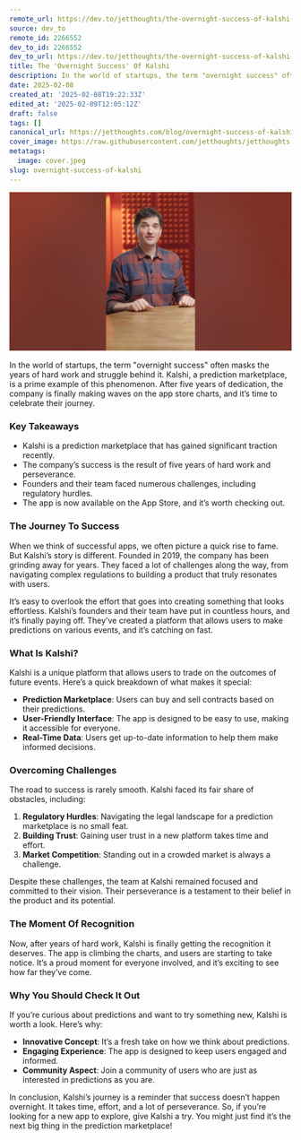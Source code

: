```yaml
---
remote_url: https://dev.to/jetthoughts/the-overnight-success-of-kalshi-3ngd
source: dev_to
remote_id: 2266552
dev_to_id: 2266552
dev_to_url: https://dev.to/jetthoughts/the-overnight-success-of-kalshi-3ngd
title: The 'Overnight Success' Of Kalshi
description: In the world of startups, the term "overnight success" often masks the years of hard work and...
date: 2025-02-08
created_at: '2025-02-08T19:22:33Z'
edited_at: '2025-02-09T12:05:12Z'
draft: false
tags: []
canonical_url: https://jetthoughts.com/blog/overnight-success-of-kalshi/
cover_image: https://raw.githubusercontent.com/jetthoughts/jetthoughts.github.io/master/content/blog/overnight-success-of-kalshi/cover.jpeg
metatags:
  image: cover.jpeg
slug: overnight-success-of-kalshi
---
```

[![The "Overnight Success" Of Kalshi](file_0.jpg)](https://www.youtube.com/watch?v=Wi_Wj3Miugo)

In the world of startups, the term "overnight success" often masks the years of hard work and struggle behind it. Kalshi, a prediction marketplace, is a prime example of this phenomenon. After five years of dedication, the company is finally making waves on the app store charts, and it’s time to celebrate their journey.

### Key Takeaways

*   Kalshi is a prediction marketplace that has gained significant traction recently.
*   The company’s success is the result of five years of hard work and perseverance.
*   Founders and their team faced numerous challenges, including regulatory hurdles.
*   The app is now available on the App Store, and it’s worth checking out.

### The Journey To Success

When we think of successful apps, we often picture a quick rise to fame. But Kalshi’s story is different. Founded in 2019, the company has been grinding away for years. They faced a lot of challenges along the way, from navigating complex regulations to building a product that truly resonates with users.

It’s easy to overlook the effort that goes into creating something that looks effortless. Kalshi’s founders and their team have put in countless hours, and it’s finally paying off. They’ve created a platform that allows users to make predictions on various events, and it’s catching on fast.

### What Is Kalshi?

Kalshi is a unique platform that allows users to trade on the outcomes of future events. Here’s a quick breakdown of what makes it special:

*   **Prediction Marketplace**: Users can buy and sell contracts based on their predictions.
*   **User-Friendly Interface**: The app is designed to be easy to use, making it accessible for everyone.
*   **Real-Time Data**: Users get up-to-date information to help them make informed decisions.

### Overcoming Challenges

The road to success is rarely smooth. Kalshi faced its fair share of obstacles, including:

1.  **Regulatory Hurdles**: Navigating the legal landscape for a prediction marketplace is no small feat.
2.  **Building Trust**: Gaining user trust in a new platform takes time and effort.
3.  **Market Competition**: Standing out in a crowded market is always a challenge.

Despite these challenges, the team at Kalshi remained focused and committed to their vision. Their perseverance is a testament to their belief in the product and its potential.

### The Moment Of Recognition

Now, after years of hard work, Kalshi is finally getting the recognition it deserves. The app is climbing the charts, and users are starting to take notice. It’s a proud moment for everyone involved, and it’s exciting to see how far they’ve come.

### Why You Should Check It Out

If you’re curious about predictions and want to try something new, Kalshi is worth a look. Here’s why:

*   **Innovative Concept**: It’s a fresh take on how we think about predictions.
*   **Engaging Experience**: The app is designed to keep users engaged and informed.
*   **Community Aspect**: Join a community of users who are just as interested in predictions as you are.

In conclusion, Kalshi’s journey is a reminder that success doesn’t happen overnight. It takes time, effort, and a lot of perseverance. So, if you’re looking for a new app to explore, give Kalshi a try. You might just find it’s the next big thing in the prediction marketplace!
